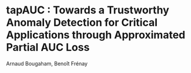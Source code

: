 # tapAUC : Towards a Trustworthy  Anomaly Detection for Critical Applications through Approximated Partial AUC Loss
Arnaud Bougaham, Benoît Frénay
